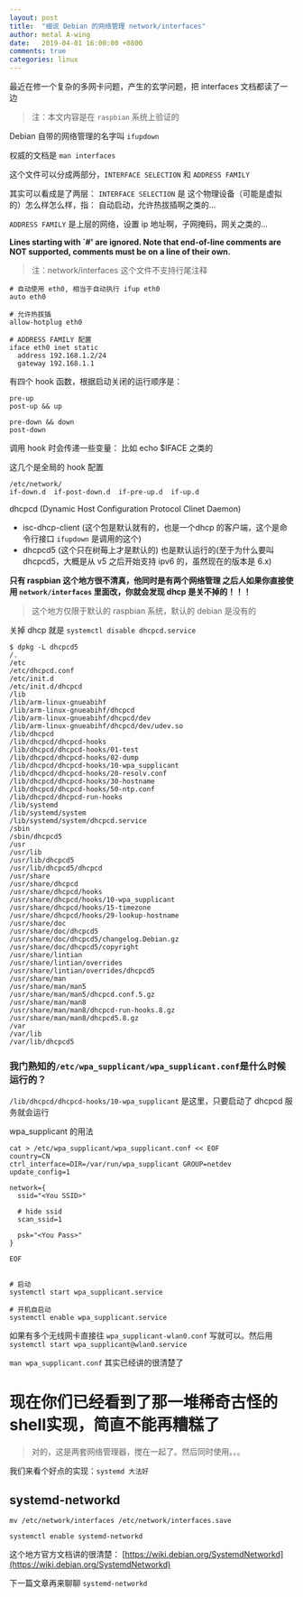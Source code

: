 ```yaml
---
layout: post
title:  "细说 Debian 的网络管理 network/interfaces"
author: metal A-wing
date:   2019-04-01 16:00:00 +0800
comments: true
categories: linux
---
```


最近在修一个复杂的多网卡问题，产生的玄学问题，把 interfaces 文档都读了一边

> 注：本文内容是在 `raspbian` 系统上验证的

Debian 自带的网络管理的名字叫 `ifupdown`

权威的文档是 `man interfaces`

这个文件可以分成两部分，`INTERFACE SELECTION` 和 `ADDRESS FAMILY`

其实可以看成是了两层：
`INTERFACE SELECTION` 是 这个物理设备（可能是虚拟的）怎么样怎么样，指： 自动启动，允许热拔插啊之类的...

`ADDRESS FAMILY` 是上层的网络，设置 ip 地址啊，子网掩码，网关之类的...

**Lines starting with `#' are ignored. Note that end-of-line comments are NOT supported, comments must be on a line of their own.**
> 注：network/interfaces 这个文件不支持行尾注释


```
# 自动使用 eth0, 相当于自动执行 ifup eth0
auto eth0

# 允许热拔插
allow-hotplug eth0

# ADDRESS FAMILY 配置
iface eth0 inet static
  address 192.168.1.2/24
  gateway 192.168.1.1
```

有四个 hook 函数，根据启动关闭的运行顺序是：
```
pre-up
post-up && up

pre-down && down
post-down
```
调用 hook 时会传递一些变量：
比如 echo $IFACE 之类的


这几个是全局的 hook 配置
```
/etc/network/
if-down.d  if-post-down.d  if-pre-up.d  if-up.d
```

dhcpcd (Dynamic Host Configuration Protocol Clinet Daemon)
- isc-dhcp-client (这个包是默认就有的，也是一个dhcp 的客户端，这个是命令行接口 `ifupdown` 是调用的这个)
- dhcpcd5 (这个只在树莓上才是默认的) 也是默认运行的(至于为什么要叫dhcpcd5，大概是从 v5 之后开始支持 ipv6 的，虽然现在的版本是 6.x)

**只有 raspbian 这个地方很不清真，他同时是有两个网络管理 之后人如果你直接使用 `network/interfaces` 里面改，你就会发现 dhcp 是关不掉的！！！**

> 这个地方仅限于默认的 raspbian 系统，默认的 debian 是没有的

关掉 dhcp 就是 `systemctl disable dhcpcd.service`

```shell
$ dpkg -L dhcpcd5
/.
/etc
/etc/dhcpcd.conf
/etc/init.d
/etc/init.d/dhcpcd
/lib
/lib/arm-linux-gnueabihf
/lib/arm-linux-gnueabihf/dhcpcd
/lib/arm-linux-gnueabihf/dhcpcd/dev
/lib/arm-linux-gnueabihf/dhcpcd/dev/udev.so
/lib/dhcpcd
/lib/dhcpcd/dhcpcd-hooks
/lib/dhcpcd/dhcpcd-hooks/01-test
/lib/dhcpcd/dhcpcd-hooks/02-dump
/lib/dhcpcd/dhcpcd-hooks/10-wpa_supplicant
/lib/dhcpcd/dhcpcd-hooks/20-resolv.conf
/lib/dhcpcd/dhcpcd-hooks/30-hostname
/lib/dhcpcd/dhcpcd-hooks/50-ntp.conf
/lib/dhcpcd/dhcpcd-run-hooks
/lib/systemd
/lib/systemd/system
/lib/systemd/system/dhcpcd.service
/sbin
/sbin/dhcpcd5
/usr
/usr/lib
/usr/lib/dhcpcd5
/usr/lib/dhcpcd5/dhcpcd
/usr/share
/usr/share/dhcpcd
/usr/share/dhcpcd/hooks
/usr/share/dhcpcd/hooks/10-wpa_supplicant
/usr/share/dhcpcd/hooks/15-timezone
/usr/share/dhcpcd/hooks/29-lookup-hostname
/usr/share/doc
/usr/share/doc/dhcpcd5
/usr/share/doc/dhcpcd5/changelog.Debian.gz
/usr/share/doc/dhcpcd5/copyright
/usr/share/lintian
/usr/share/lintian/overrides
/usr/share/lintian/overrides/dhcpcd5
/usr/share/man
/usr/share/man/man5
/usr/share/man/man5/dhcpcd.conf.5.gz
/usr/share/man/man8
/usr/share/man/man8/dhcpcd-run-hooks.8.gz
/usr/share/man/man8/dhcpcd5.8.gz
/var
/var/lib
/var/lib/dhcpcd5

```
### 我门熟知的`/etc/wpa_supplicant/wpa_supplicant.conf`是什么时候运行的？

`/lib/dhcpcd/dhcpcd-hooks/10-wpa_supplicant` 是这里，只要启动了 dhcpcd 服务就会运行

wpa_supplicant 的用法

```shell
cat > /etc/wpa_supplicant/wpa_supplicant.conf << EOF
country=CN
ctrl_interface=DIR=/var/run/wpa_supplicant GROUP=netdev
update_config=1

network={
  ssid="<You SSID>"

  # hide ssid
  scan_ssid=1

  psk="<You Pass>"
}

EOF


# 启动
systemctl start wpa_supplicant.service

# 开机自启动
systemctl enable wpa_supplicant.service
```

如果有多个无线网卡直接往 `wpa_supplicant-wlan0.conf` 写就可以。然后用 `systemctl start wpa_supplicant@wlan0.service`


`man wpa_supplicant.conf` 其实已经讲的很清楚了


# **现在你们已经看到了那一堆稀奇古怪的shell实现，简直不能再糟糕了**

> 对的，这是两套网络管理器，搅在一起了。然后同时使用。。。

我们来看个好点的实现：`systemd 大法好`

## systemd-networkd
```shell
mv /etc/network/interfaces /etc/network/interfaces.save

systemctl enable systemd-networkd
```

这个地方官方文档讲的很清楚： [https://wiki.debian.org/SystemdNetworkd](https://wiki.debian.org/SystemdNetworkd)


下一篇文章再来聊聊 `systemd-networkd`

